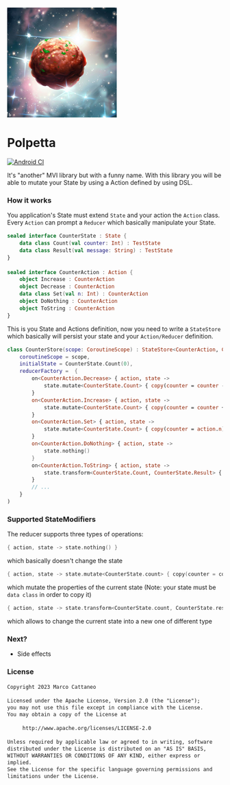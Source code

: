 ![polpetta](extra/polpetta-logo.png) 
# Polpetta
[![Android CI](https://github.com/mcatta/polpetta/actions/workflows/test.yml/badge.svg)](https://github.com/mcatta/polpetta/actions/workflows/test.yml)

It's "another" MVI library but with a funny name.
With this library you will be able to mutate your State by using a Action defined by using DSL.

### How it works
You application's State must extend `State` and your action the `Action` class. Every `Action` can prompt a `Reducer` which basically manipulate your State.

```kotlin
sealed interface CounterState : State {
    data class Count(val counter: Int) : TestState
    data class Result(val message: String) : TestState
}

sealed interface CounterAction : Action {
    object Increase : CounterAction
    object Decrease : CounterAction
    data class Set(val n: Int) : CounterAction
    object DoNothing : CounterAction
    object ToString : CounterAction
}
```

This is you State and Actions definition, now you need to write a `StateStore` which basically will persist your state and your `Action/Reducer` definition.

```kotlin
class CounterStore(scope: CoroutineScope) : StateStore<CounterAction, CounterState>(
    coroutineScope = scope,
    initialState = CounterState.Count(0),
    reducerFactory =  {
        on<CounterAction.Decrease> { action, state ->
            state.mutate<CounterState.Count> { copy(counter = counter - 1) }
        }
        on<CounterAction.Increase> { action, state ->
            state.mutate<CounterState.Count> { copy(counter = counter + 1) }
        }
        on<CounterAction.Set> { action, state ->
            state.mutate<CounterState.Count> { copy(counter = action.n) }
        }
        on<CounterAction.DoNothing> { action, state ->
            state.nothing()
        }
        on<CounterAction.ToString> { action, state ->
            state.transform<CounterState.Count, CounterState.Result> { CounterState.Result(counter.toString()) }
        }
        // ...
    }
)
```

### Supported StateModifiers

The reducer supports three types of operations:
```kotlin
{ action, state -> state.nothing() }
```
which basically doesn't change the state

```kotlin
{ action, state -> state.mutate<CounterState.count> { copy(counter = counter + 1) } }
```
which mutate the properties of the current state (Note: your state must be `data class` in order to copy it)

```kotlin
{ action, state -> state.transform<CounterState.count, CounterState.result> { CounterState.Result(counter.toString()) } }
```
which allows to change the current state into a new one of different type

### Next?
- Side effects

### License
```
Copyright 2023 Marco Cattaneo  
 
Licensed under the Apache License, Version 2.0 (the "License");  
you may not use this file except in compliance with the License.  
You may obtain a copy of the License at  
 
     http://www.apache.org/licenses/LICENSE-2.0  
 
Unless required by applicable law or agreed to in writing, software  
distributed under the License is distributed on an "AS IS" BASIS,  
WITHOUT WARRANTIES OR CONDITIONS OF ANY KIND, either express or implied.  
See the License for the specific language governing permissions and  
limitations under the License.
```
